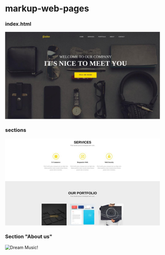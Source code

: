 # markup-web-pages
### index.html
![Dream Music!](main.jpg "Music")

### sections
![Dream Music!](sections.jpg "Music")


### Section "About us"
![Dream Music!](sections_about.jpg "Music")
